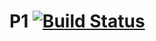 
# P1 [![Build Status](https://travis-ci.org/KROSF/POO.svg?branch=master)](https://travis-ci.org/KROSF/POO)
